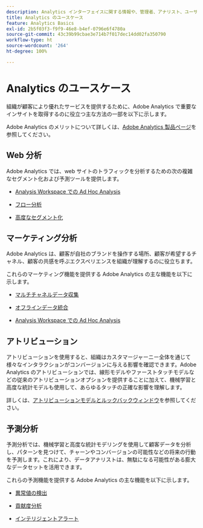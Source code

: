 ```yaml
---
description: Analytics インターフェイスに関する情報や、管理者、アナリスト、ユーザー、開発者向けの基本を学ぶ情報など、Adobe Analytics に関する一般的な概要情報です。
title: Analytics のユースケース
feature: Analytics Basics
exl-id: 2b5f03f3-f9f9-46e8-b4ef-0796e6f4780a
source-git-commit: 43c39b99cbae3e714b7f017dec14dd02fa350790
workflow-type: ht
source-wordcount: '264'
ht-degree: 100%

---
```


# Analytics のユースケース

組織が顧客により優れたサービスを提供するために、Adobe Analytics で重要なインサイトを取得するのに役立つ主な方法の一部を以下に示します。

Adobe Analytics のメリットについて詳しくは、[Adobe Analytics 製品ページ](https://business.adobe.com/jp/products/analytics/adobe-analytics.html)を参照してください。

## Web 分析

Adobe Analytics では、web サイトのトラフィックを分析するための次の複雑なセグメント化および予測ツールを提供します。

* [Analysis Workspace での Ad Hoc Analysis](/help/analyze/analysis-workspace/home.md)

* [フロー分析](/help/analyze/analysis-workspace/visualizations/c-flow/flow.md)

* [高度なセグメント化](https://experienceleague.adobe.com/docs/analytics/components/segmentation/seg-home.html?lang=ja)


## マーケティング分析

Adobe Analytics は、顧客が自社のブランドを操作する場所、顧客が希望するチャネル、顧客の共感を呼ぶエクスペリエンスを組織が理解するのに役立ちます。

これらのマーケティング機能を提供する Adobe Analytics の主な機能を以下に示します。

* [マルチチャネルデータ収集](https://experienceleague.adobe.com/docs/analytics/analyze/reports-analytics/reporting-interface/overview-data-collection.html?lang=ja)

* [オフラインデータ統合](https://experienceleague.adobe.com/docs/analytics/import/data-sources/overview.html?lang=ja)

* [Analysis Workspace での Ad Hoc Analysis](/help/analyze/analysis-workspace/home.md)

## アトリビューション

アトリビューションを使用すると、組織はカスタマージャーニー全体を通じて様々なインタラクションがコンバージョンに与える影響を確認できます。Adobe Analytics のアトリビューションでは、線形モデルやファーストタッチモデルなどの従来のアトリビューションオプションを提供することに加えて、機械学習と高度な統計モデルも使用して、あらゆるタッチの正確な影響を理解します。

詳しくは、[アトリビューションモデルとルックバックウィンドウ](/help/analyze/analysis-workspace/attribution/models.md)を参照してください。

## 予測分析

予測分析では、機械学習と高度な統計モデリングを使用して顧客データを分析し、パターンを見つけて、チャーンやコンバージョンの可能性などの将来の行動を予測します。これにより、データアナリストは、無駄になる可能性がある膨大なデータセットを活用できます。

これらの予測機能を提供する Adobe Analytics の主な機能を以下に示します。

* [異常値の検出](#anomaly-detection)

* [貢献度分析](#contribution-analysis)

* [インテリジェントアラート](#intelligent-alerts)
